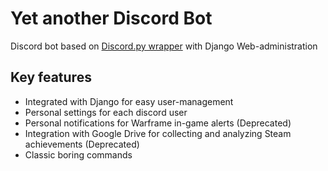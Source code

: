 # Yet another Discord Bot

Discord bot based on [Discord.py wrapper](https://github.com/Rapptz/discord.py/tree/master)
with Django Web-administration

## Key features
- Integrated with Django for easy user-management
- Personal settings for each discord user
- Personal notifications for Warframe in-game alerts (Deprecated)
- Integration with Google Drive for collecting and analyzing Steam achievements (Deprecated)
- Classic boring commands